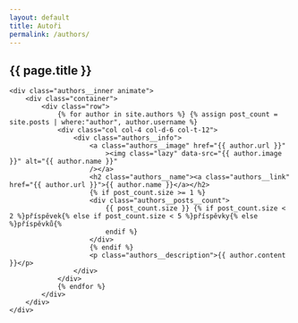 ```yaml
---
layout: default
title: Autoři
permalink: /authors/
---
```


<!-- begin authors -->
<section class="authors">
	<div class="authors__head">
		<h1 class="authors__title">{{ page.title }}</h1>
	</div>

	<div class="authors__inner animate">
		<div class="container">
			<div class="row">
				{% for author in site.authors %} {% assign post_count = site.posts | where:"author", author.username %}
				<div class="col col-4 col-d-6 col-t-12">
					<div class="authors__info">
						<a class="authors__image" href="{{ author.url }}"
							><img class="lazy" data-src="{{ author.image }}" alt="{{ author.name }}"
						/></a>
						<h2 class="authors__name"><a class="authors__link" href="{{ author.url }}">{{ author.name }}</a></h2>
						{% if post_count.size >= 1 %}
						<div class="authors__posts__count">
							{{ post_count.size }} {% if post_count.size < 2 %}příspěvek{% else if post_count.size < 5 %}příspěvky{% else %}příspěvků{%
							endif %}
						</div>
						{% endif %}
						<p class="authors__description">{{ author.content }}</p>
					</div>
				</div>
				{% endfor %}
			</div>
		</div>
	</div>
</section>
<!-- end authors -->
